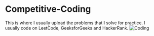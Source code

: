 # Competitive-Coding
This is where I usually upload the problems that I solve for practice. I usually code on LeetCode, GeeksforGeeks and HackerRank.
![Coding](https://i.pinimg.com/564x/d9/63/f4/d963f41305f7223a5c45ddd641fc0a63.jpg)
